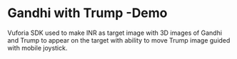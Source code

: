 # Gandhi with Trump -Demo

Vuforia SDK used to make INR as target image with 3D images of Gandhi and Trump to appear on the target with ability to move Trump image guided with mobile joystick. 
 
